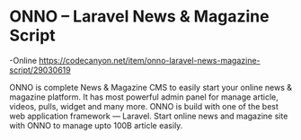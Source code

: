 # ONNO – Laravel News & Magazine Script

 -Online
https://codecanyon.net/item/onno-laravel-news-magazine-script/29030619

ONNO is complete News & Magazine CMS to easily start your online news & magazine platform. 
It has most powerful admin panel for manage article, 
videos, pulls, widget and many more. ONNO is build with one of the best web application framework — Laravel. 
Start online news and magazine site with ONNO to manage upto 100B article easily.

